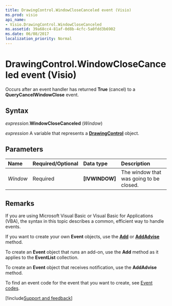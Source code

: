 ```yaml
---
title: DrawingControl.WindowCloseCanceled event (Visio)
ms.prod: visio
api_name:
- Visio.DrawingControl.WindowCloseCanceled
ms.assetid: 39a68cc4-81af-0d8b-4cfc-5a0fdd3b6902
ms.date: 06/08/2017
localization_priority: Normal
---
```



# DrawingControl.WindowCloseCanceled event (Visio)

Occurs after an event handler has returned  **True** (cancel) to a **QueryCancelWindowClose** event.


## Syntax

_expression_.**WindowCloseCanceled** (_Window_)

_expression_ A variable that represents a **[DrawingControl](Visio.DrawingControl.md)** object.


## Parameters



|Name|Required/Optional|Data type|Description|
|:-----|:-----|:-----|:-----|
| _Window_|Required| **[IVWINDOW]**|The window that was going to be closed.|

## Remarks

If you are using Microsoft Visual Basic or Visual Basic for Applications (VBA), the syntax in this topic describes a common, efficient way to handle events.

If you want to create your own **Event** objects, use the **[Add](visio.eventlist.add.md)** or **[AddAdvise](visio.eventlist.addadvise.md)** method. 

To create an **Event** object that runs an add-on, use the **Add** method as it applies to the **EventList** collection. 

To create an **Event** object that receives notification, use the **AddAdvise** method. 

To find an event code for the event that you want to create, see [Event codes](../visio/Concepts/event-codesvisio.md).

[!include[Support and feedback](~/includes/feedback-boilerplate.md)]